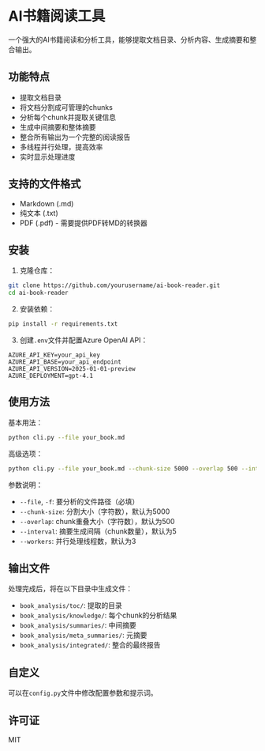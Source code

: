 # AI书籍阅读工具

一个强大的AI书籍阅读和分析工具，能够提取文档目录、分析内容、生成摘要和整合输出。

## 功能特点

- 提取文档目录
- 将文档分割成可管理的chunks
- 分析每个chunk并提取关键信息
- 生成中间摘要和整体摘要
- 整合所有输出为一个完整的阅读报告
- 多线程并行处理，提高效率
- 实时显示处理进度

## 支持的文件格式

- Markdown (.md)
- 纯文本 (.txt)
- PDF (.pdf) - 需要提供PDF转MD的转换器

## 安装

1. 克隆仓库：

```bash
git clone https://github.com/yourusername/ai-book-reader.git
cd ai-book-reader
```

2. 安装依赖：

```bash
pip install -r requirements.txt
```

3. 创建`.env`文件并配置Azure OpenAI API：

```
AZURE_API_KEY=your_api_key
AZURE_API_BASE=your_api_endpoint
AZURE_API_VERSION=2025-01-01-preview
AZURE_DEPLOYMENT=gpt-4.1
```

## 使用方法

基本用法：

```bash
python cli.py --file your_book.md
```

高级选项：

```bash
python cli.py --file your_book.md --chunk-size 5000 --overlap 500 --interval 5 --workers 3
```

参数说明：
- `--file`, `-f`: 要分析的文件路径（必填）
- `--chunk-size`: 分割大小（字符数），默认为5000
- `--overlap`: chunk重叠大小（字符数），默认为500
- `--interval`: 摘要生成间隔（chunk数量），默认为5
- `--workers`: 并行处理线程数，默认为3

## 输出文件

处理完成后，将在以下目录中生成文件：

- `book_analysis/toc/`: 提取的目录
- `book_analysis/knowledge/`: 每个chunk的分析结果
- `book_analysis/summaries/`: 中间摘要
- `book_analysis/meta_summaries/`: 元摘要
- `book_analysis/integrated/`: 整合的最终报告

## 自定义

可以在`config.py`文件中修改配置参数和提示词。

## 许可证

MIT 